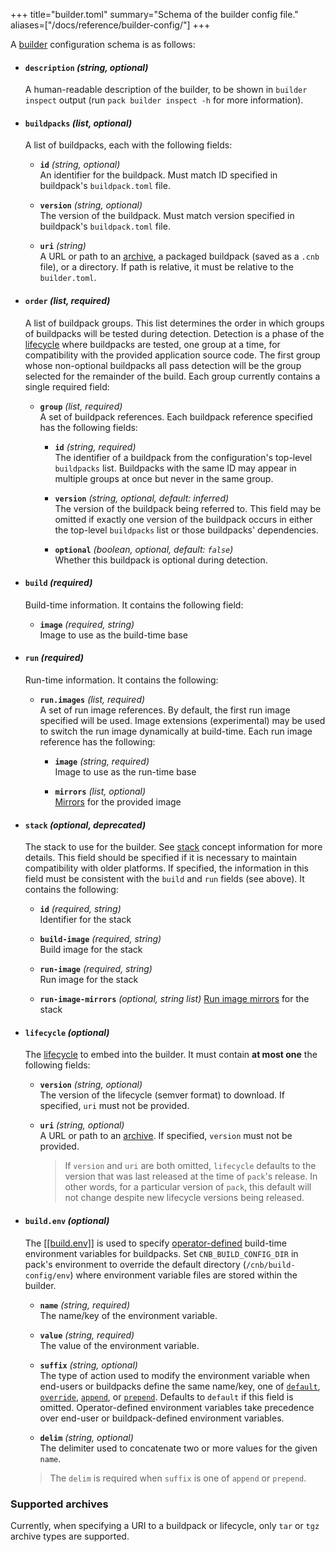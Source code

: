 +++
title="builder.toml"
summary="Schema of the builder config file."
aliases=["/docs/reference/builder-config/"]
+++

A [builder][builder] configuration schema is as follows:

- #### `description` _(string, optional)_
  A human-readable description of the builder, to be shown in `builder inspect` output
  (run `pack builder inspect -h` for more information).

- #### `buildpacks` _(list, optional)_
  A list of buildpacks, each with the following fields:

  - **`id`** _(string, optional)_\
    An identifier for the buildpack. Must match ID specified in buildpack's `buildpack.toml` file.

  - **`version`** _(string, optional)_\
    The version of the buildpack. Must match version specified in buildpack's `buildpack.toml` file.

  - **`uri`** _(string)_\
      A URL or path to an [archive](#supported-archives), a packaged buildpack (saved as a `.cnb` file), or a directory. If path is relative, it must be relative to the `builder.toml`.

- #### `order` _(list, required)_
  A list of buildpack groups. This list determines the order in which groups of buildpacks
  will be tested during detection. Detection is a phase of the [lifecycle][lifecycle] where
  buildpacks are tested, one group at a time, for compatibility with the provided application source code. The first
  group whose non-optional buildpacks all pass detection will be the group selected for the remainder of the build. Each
  group currently contains a single required field:

    - **`group`** _(list, required)_\
      A set of buildpack references. Each buildpack reference specified has the following fields:

        - **`id`** _(string, required)_\
          The identifier of a buildpack from the configuration's top-level `buildpacks` list. Buildpacks with the same ID may
          appear in multiple groups at once but never in the same group.

        - **`version`** _(string, optional, default: inferred)_\
          The version of the buildpack being referred to. This field may be omitted if
          exactly one version of the buildpack
          occurs in either the top-level `buildpacks` list or those buildpacks' dependencies.

        - **`optional`** _(boolean, optional, default: `false`)_\
          Whether this buildpack is optional during detection.

- #### `build` _(required)_
  Build-time information. It contains the following field:

  - **`image`** _(required, string)_\
    Image to use as the build-time base

- #### `run` _(required)_
  Run-time information. It contains the following:

  - **`run.images`** _(list, required)_\
    A set of run image references. By default, the first run image specified will be used.
    Image extensions (experimental) may be used to switch the run image dynamically at build-time.
    Each run image reference has the following:

      - **`image`** _(string, required)_\
       Image to use as the run-time base

      - **`mirrors`** _(list, optional)_\
        [Mirrors](/docs/concepts/components/base-images/run#run-image-mirrors) for the provided image

- #### `stack` _(optional, deprecated)_
  The stack to use for the builder. See [stack](/docs/concepts/components/stack) concept information for more details.
  This field should be specified if it is necessary to maintain compatibility with older platforms.
  If specified, the information in this field must be consistent with the `build` and `run` fields (see above).
  It contains the following:

  - **`id`** _(required, string)_\
    Identifier for the stack

  - **`build-image`** _(required, string)_\
    Build image for the stack

  - **`run-image`** _(required, string)_\
    Run image for the stack

  - **`run-image-mirrors`** _(optional, string list)_
    [Run image mirrors](/docs/concepts/components/base-images/run#run-image-mirrors) for the stack

- #### `lifecycle` _(optional)_
  The [lifecycle][lifecycle] to embed into the builder. It must contain **at most one** the following fields:

  - **`version`** _(string, optional)_\
    The version of the lifecycle (semver format) to download. If specified, `uri` must not be provided.

  - **`uri`** _(string, optional)_\
    A URL or path to an [archive](#supported-archives). If specified, `version` must not be provided.

    > If `version` and `uri` are both omitted, `lifecycle` defaults to the version that was last released
    > at the time of `pack`'s release. In other words, for a particular version of `pack`, this default
    > will not change despite new lifecycle versions being released.

- #### `build.env` _(optional)_
  The [[[build.env]]](https://github.com/buildpacks/spec/blob/main/buildpack.md#environment-variable-modification-rules) is used to specify [operator-defined](https://github.com/buildpacks/spec/blob/main/platform.md#operator-defined-variables) build-time environment variables for buildpacks. Set `CNB_BUILD_CONFIG_DIR` in pack's environment to override the default directory (`/cnb/build-config/env`) where environment variable files are stored within the builder.

  - **`name`** _(string, required)_\
    The name/key of the environment variable.

  - **`value`** _(string, required)_\
    The value of the environment variable.

  - **`suffix`** _(string, optional)_\
    The type of action used to modify the environment variable when end-users or buildpacks define the same name/key, one of [`default`](https://github.com/buildpacks/spec/blob/main/buildpack.md#default), [`override`](https://github.com/buildpacks/spec/blob/main/buildpack.md#override), [`append`](https://github.com/buildpacks/spec/blob/main/buildpack.md#append), or [`prepend`](https://github.com/buildpacks/spec/blob/main/buildpack.md#prepend). Defaults to `default` if this field is omitted. Operator-defined environment variables take precedence over end-user or buildpack-defined environment variables.

  - **`delim`** _(string, optional)_\
    The delimiter used to concatenate two or more values for the given `name`.

  > The `delim` is required when `suffix` is one of `append` or `prepend`. 

### Supported archives

Currently, when specifying a URI to a buildpack or lifecycle, only `tar` or `tgz` archive types are supported.

[builder]: /docs/concepts/components/builder
[lifecycle]: /docs/concepts/components/lifecycle
